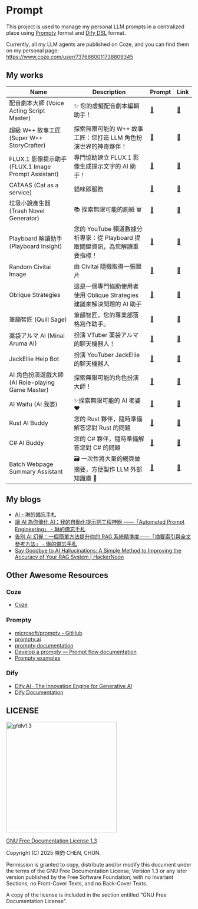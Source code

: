 # Prompt

This project is used to manage my personal LLM prompts in a centralized place using [Prompty](https://github.com/microsoft/prompty) format and [Dify DSL](https://docs.dify.ai/guides/application-orchestrate/creating-an-application#creating-from-a-dsl-file) format.

Currently, all my LLM agents are published on Coze, and you can find them on my personal page:  
<https://www.coze.com/user/7376660011738809345>

## My works

| Name | Description | Prompt | Link |
|--|--|--|--|
| 配音劇本大師 (Voice Acting Script Master) | ✨ 您的虛擬配音劇本編輯助手！ | [📝](/voice-acting-script-master/) | [🤖](https://www.coze.com/s/Zs8DuptPQ/) |
| 超級 W++ 故事工匠 (Super W++ StoryCrafter) | 探索無限可能的 W++ 故事工匠：您打造 LLM 角色扮演世界的神奇夥伴！ | [📝](/super-wpp-storycrafter/) | [🤖](https://www.coze.com/s/Zs8DaAY6t/) |
| FLUX.1 影像提示助手 (FLUX.1 Image Prompt Assistant) | 專門協助建立 FLUX.1 影像生成提示文字的 AI 助手！ | [📝](/flux-1-image-prompt-assistant/) | [🤖](https://www.coze.com/s/Zs8DaCNEu/) |
| CATAAS (Cat as a service) | 貓咪即服務 | [📝](/cat-as-a-service/) | [🤖](https://www.coze.com/s/Zs8DaxaHh/) |
| 垃圾小說產生器 (Trash Novel Generator) | 📚 探索無限可能的廁紙 🗑️ | [📝](/trash-novel-generator/) | [🤖](https://www.coze.com/s/Zs8DXhSwb/) |
| Playboard 解讀助手 (Playboard Insight) | 您的 YouTube 頻道數據分析專家：從 Playboard 提取關鍵資訊，為您解讀重要指標！ | [📝](/playboard-insight/) | [🤖](https://www.coze.com/s/Zs8Da4AcU/) |
| Random Civitai Image | 由 Civitai 隨機取得一張圖片 | [📝](/random-civitai-image) | [🤖](https://www.coze.com/s/Zs8DakfP9/) |
| Oblique Strategies | 這是一個專門協助使用者使用 Oblique Strategies 建議來解決問題的 AI 助手 | [📝](/oblique-strategies) | [🤖](https://www.coze.com/s/Zs8DauL1w/) |
| 筆韻智匠 (Quill Sage) | 筆韻智匠，您的專業部落格寫作助手。 | [📝](/quill-sage/) | [🤖](https://www.coze.com/s/Zs8DahdjR/) |
| 薬袋アルマ AI (Minai Aruma AI) | 扮演 VTuber 薬袋アルマ的聊天機器人！ | [📝](/minai-aruma-ai/) | [🤖](https://www.coze.com/s/Zs8Da5fqD/) |
| JackEllie Help Bot | 扮演 YouTuber JackEllie 的聊天機器人 | [📝](/jackellie-help-bot/) | [🤖](https://www.coze.com/s/Zs8DbRUQo/) |
| AI 角色扮演遊戲大師 (AI Role-playing Game Master) | 探索無限可能的角色扮演大師！ | [📝](/ai-role-playing-game-master/) | [🤖](https://www.coze.com/s/Zs8Da5fdX/) |
| AI Waifu (AI 我婆) | ✨探索無限可能的 AI 老婆❤️️ | [📝](/ai-waifu/) | [🤖](https://www.coze.com/s/Zs8DuMHu9/) |
| Rust AI Buddy | 您的 Rust 夥伴，隨時準備解答您對 Rust 的問題 | [📝](/rust-ai-buddy/) | [🤖](https://www.coze.com/s/Zs8DbwbnY/) |
| C# AI Buddy | 您的 C# 夥伴，隨時準備解答您對 C# 的問題 | [📝](/c-sharp-ai-buddy/) | [🤖](https://www.coze.com/s/Zs8DbaaKE/) |
| Batch Webpage Summary Assistant | 🗃️ 一次性將大量的網頁做摘要，方便製作 LLM 外部知識庫 🧠 | [📝](/batch-webpage-summary-assistant/) | [🤖](https://www.coze.com/s/Zs8Dgdeq5/) |

## My blogs

- [AI - 琳的備忘手札](https://琳.tw/tags/ai/)
- [讓 AI 為你優化 AI：我的自動化提示詞工程神器 ——「Automated Prompt Engineering」 - 琳的備忘手札](https://琳.tw/AI/automated-prompt-engineering/)
- [告別 AI 幻覺：一個簡單方法提升你的 RAG 系統精準度——「摘要索引與全文參考方法」 - 琳的備忘手札](https://琳.tw/AI/say-goodbye-to-ai-hallucinations-a-simple-method-to-improve-the-accuracy-of-your-rag-system/)
- [Say Goodbye to AI Hallucinations: A Simple Method to Improving the Accuracy of Your RAG System | HackerNoon](https://hackernoon.com/say-goodbye-to-ai-hallucinations-a-simple-method-to-improving-the-accuracy-of-your-rag-system)

## Other Awesome Resources

### Coze

- [Coze](https://www.coze.com/)

### Prompty

- [microsoft/prompty - GitHub](https://github.com/microsoft/prompty)
- [prompty.ai](https://prompty.ai/)
- [prompty documentation](https://prompty.ai/docs)
- [Develop a prompty — Prompt flow documentation](https://microsoft.github.io/promptflow/how-to-guides/develop-a-prompty/index.html)
- [Prompty examples](https://github.com/microsoft/prompty/tree/main/runtime/promptycs/Prompty.Core.Tests/prompty)

### Dify

- [Dify.AI · The Innovation Engine for Generative AI](https://dify.ai/)
- [Dify Documentation](https://docs.dify.ai/)

## LICENSE

<img src="https://github.com/user-attachments/assets/4473e086-3f81-4f0a-be35-fa4f41b4de7c" alt="gfdlv1.3" width="300" />

[GNU Free Documentation License 1.3](/LICENSE)

Copyright (C)  2025 陳鈞 CHEN, CHUN.

Permission is granted to copy, distribute and/or modify this document under the terms of the GNU Free Documentation License, Version 1.3 or any later version published by the Free Software Foundation; with no Invariant Sections, no Front-Cover Texts, and no Back-Cover Texts.

A copy of the license is included in the section entitled "GNU Free Documentation License".

